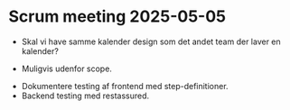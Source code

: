 # Scrum meeting 2025-05-05

 - Skal vi have samme kalender design som det andet team der laver en kalender?
  + Muligvis udenfor scope.
 - Dokumentere testing af frontend med step-definitioner.
 - Backend testing med restassured.
